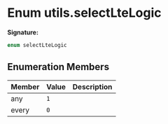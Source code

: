 
# Enum utils.selectLteLogic

<b>Signature:</b>

```typescript
enum selectLteLogic 
```

## Enumeration Members

|  Member | Value | Description |
|  --- | --- | --- |
|  any | `1` |  |
|  every | `0` |  |

